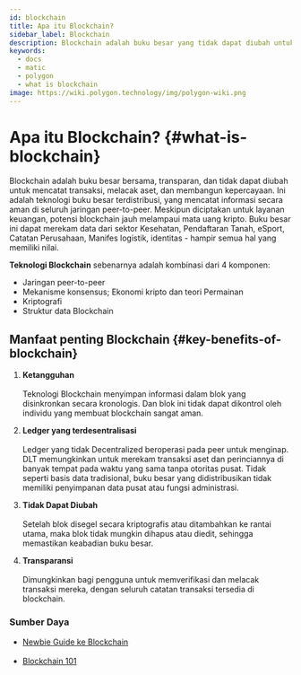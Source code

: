 ```yaml
---
id: blockchain
title: Apa itu Blockchain?
sidebar_label: Blockchain
description: Blockchain adalah buku besar yang tidak dapat diubah untuk mencatat transaksi.
keywords:
  - docs
  - matic
  - polygon
  - what is blockchain
image: https://wiki.polygon.technology/img/polygon-wiki.png
---
```


# Apa itu Blockchain? {#what-is-blockchain}

Blockchain adalah buku besar bersama, transparan, dan tidak dapat diubah untuk mencatat transaksi, melacak aset, dan membangun kepercayaan. Ini adalah teknologi buku besar terdistribusi, yang mencatat informasi secara aman di seluruh jaringan peer-to-peer. Meskipun diciptakan untuk layanan keuangan, potensi blockchain jauh melampaui mata uang kripto. Buku besar ini dapat merekam data dari sektor Kesehatan, Pendaftaran Tanah, eSport, Catatan Perusahaan, Manifes logistik, identitas - hampir semua hal yang memiliki nilai.

**Teknologi Blockchain** sebenarnya adalah kombinasi dari 4 komponen:

- Jaringan peer-to-peer
- Mekanisme konsensus; Ekonomi kripto dan teori Permainan
- Kriptografi
- Struktur data Blockchain

## Manfaat penting Blockchain {#key-benefits-of-blockchain}

1. **Ketangguhan** <br></br>
Teknologi Blockchain menyimpan informasi dalam blok yang disinkronkan secara kronologis. Dan blok ini tidak dapat dikontrol oleh individu yang membuat blockchain sangat aman.

2. **Ledger yang terdesentralisasi**<br></br> Ledger yang tidak Decentralized beroperasi pada peer untuk menginap. DLT memungkinkan untuk merekam transaksi aset dan perinciannya di banyak tempat pada waktu yang sama tanpa otoritas pusat. Tidak seperti basis data tradisional, buku besar yang didistribusikan tidak memiliki penyimpanan data pusat atau fungsi administrasi.

3. **Tidak Dapat Diubah**<br></br>
Setelah blok disegel secara kriptografis atau ditambahkan ke rantai utama, maka blok tidak mungkin dihapus atau diedit, sehingga memastikan keabadian buku besar.

4. **Transparansi**<br></br>
Dimungkinkan bagi pengguna untuk memverifikasi dan melacak transaksi mereka, dengan seluruh catatan transaksi tersedia di blockchain.

### **Sumber Daya**

- [Newbie Guide ke Blockchain](https://medium.com/ethindia/newbie-guide-to-blockchain-programming-a64f5186a57f)<br></br>
- [Blockchain 101](https://www.coindesk.com/learn/blockchain-101/what-is-blockchain-technology)
